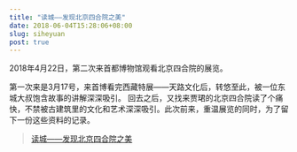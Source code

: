 ```yaml
---
title: "读城——发现北京四合院之美"
date: 2018-06-04T15:28:06+08:00
slug: siheyuan
post: true
---
```


2018年4月22日，第二次来首都博物馆观看北京四合院的展览。

第一次来是3月17号，来首博看完西藏特展——天路文化后，转悠至此，被一位东城大叔饱含故事的讲解深深吸引。
回去之后，又找来贾珺的北京四合院读了个痛快，不禁被古建筑里的文化和艺术深深吸引。此次前来，重温展览的同时，为了留下一份这些资料的记录。

<!--more-->

<blockquote class="imgur-embed-pub" lang="en" data-id="a/efiBlE9"><a href="//imgur.com/efiBlE9">读城——发现北京四合院之美</a></blockquote><script async src="//s.imgur.com/min/embed.js" charset="utf-8"></script>
